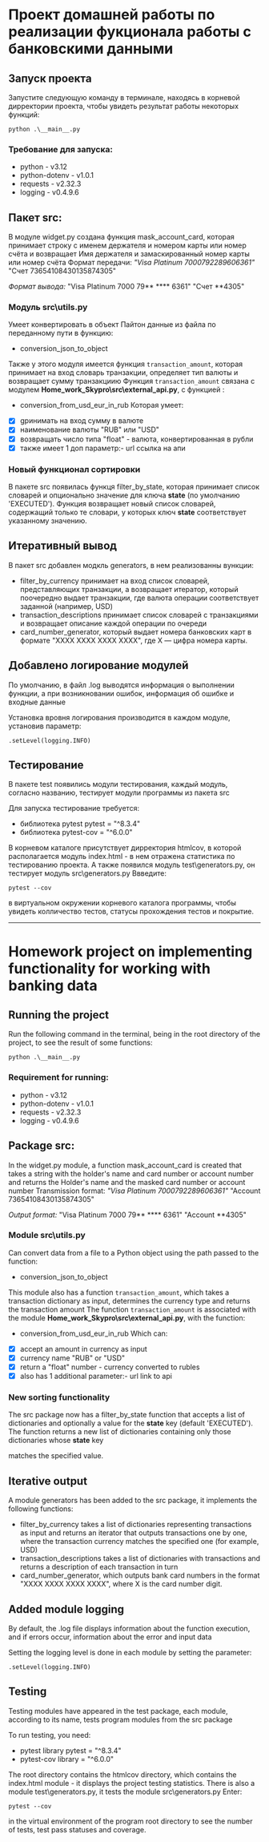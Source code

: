 # Проект домашней работы по реализации фукционала работы с банковскими данными


## Запуск проекта
Запустите следующую команду в терминале, находясь в корневой дирректории проекта, чтобы увидеть результат работы некоторых функций:
```
python .\__main__.py
```

### Требование для запуска:
- python - v3.12
- python-dotenv - v1.0.1
- requests - v2.32.3
- logging - v0.4.9.6


## Пакет src:
В модуле widget.py создана функция mask_account_card, которая принимает строку с именем держателя и номером карты или номер счёта и возвращает Имя держателя и замаскированный номер карты или номер счёта
Формат передачи:
*"Visa Platinum 7000792289606361"*
"Счет 73654108430135874305"

*Формат вывода:*
"Visa Platinum 7000 79** **** 6361"
"Счет **4305"

### Модуль src\utils.py 
Умеет конвертировать в объект Пайтон данные из файла по переданному пути в функцию:
- conversion_json_to_object

Также у этого модуля имеется функция ```transaction_amount```, которая принимает на вход словарь транзакции, определяет тип валюты и возвращает сумму транзакциию
Функция ```transaction_amount``` связана с модулем __Home_work_Skypro\src\external_api.py__, с функцией :
- conversion_from_usd_eur_in_rub
Которая умеет:
- [X] gринимать на вход сумму в валюте 
- [X] наименование валюты "RUB" или "USD"
- [X] возвращать число типа "float" - валюта, конвертированная в рубли
- [X] также имеет 1 доп параметр:- url ссылка на апи

### Новый функционал сортировки

В пакете src появилась функця filter_by_state, которая принимает список словарей и опционально значение для ключа **state** (по умолчанию 'EXECUTED'). Функция возвращает новый список словарей, содержащий только те словари, у которых ключ **state**
 соответствует указанному значению.


## Итеративный вывод

В пакет src добавлен модкль generators, в нем реализованны вункции:
- filter_by_currency принимает на вход список словарей, представляющих транзакции, а возвращает итератор, который поочередно выдает транзакции, где валюта операции соответствует заданной (например, USD)
- transaction_descriptions принимает список словарей с транзакциями и возвращает описание каждой операции по очереди
- card_number_generator, который выдает номера банковских карт в формате "XXXX XXXX XXXX XXXX", где X — цифра номера карты.


## Добавлено логирование модулей

По умолчанию, в файл .log выводятся информация о выполнении функции, а при возникновании ошибок, информация об ошибке и входные данные

Установка вровня логирования производится в каждом модуле, установив параметр:
```
.setLevel(logging.INFO)
```


## Тестирование 
В пакете test появились модули тестирования, каждый модуль, согласно названию, тестирует модули программы из пакета src

Для запуска тестирование требуется:
- библиотека pytest pytest = "^8.3.4"
- библиотека pytest-cov = "^6.0.0"

В корневом каталоге присутствует дирректория htmlcov, в которой располагается модуль index.html - в нем отражена статистика по тестированию проекта. А также появился модуль test\generators.py, он тестирует модуль src\generators.py
Ввведите:
```
pytest --cov
```
в виртуальном окружении корневого каталога программы, чтобы увидеть колличество тестов, статусы прохождения тестов и покрытие.

******************************************************************************************************************

# Homework project on implementing functionality for working with banking data

## Running the project
Run the following command in the terminal, being in the root directory of the project, to see the result of some functions:
```
python .\__main__.py
```

### Requirement for running:
- python - v3.12
- python-dotenv - v1.0.1
- requests - v2.32.3
- logging - v0.4.9.6

## Package src:
In the widget.py module, a function mask_account_card is created that takes a string with the holder's name and card number or account number and returns the Holder's name and the masked card number or account number
Transmission format:
*"Visa Platinum 7000792289606361"*
"Account 73654108430135874305"

*Output format:*
"Visa Platinum 7000 79** **** 6361"
"Account **4305"

### Module src\utils.py
Can convert data from a file to a Python object using the path passed to the function:
- conversion_json_to_object

This module also has a function ```transaction_amount```, which takes a transaction dictionary as input, determines the currency type and returns the transaction amount
The function ```transaction_amount``` is associated with the module __Home_work_Skypro\src\external_api.py__, with the function:
- conversion_from_usd_eur_in_rub
Which can:
- [X] accept an amount in currency as input
- [X] currency name "RUB" or "USD"
- [X] return a "float" number - currency converted to rubles
- [X] also has 1 additional parameter:- url link to api

### New sorting functionality

The src package now has a filter_by_state function that accepts a list of dictionaries and optionally a value for the **state** key (default 'EXECUTED'). The function returns a new list of dictionaries containing only those dictionaries whose **state** key

matches the specified value.

## Iterative output

A module generators has been added to the src package, it implements the following functions:
- filter_by_currency takes a list of dictionaries representing transactions as input and returns an iterator that outputs transactions one by one, where the transaction currency matches the specified one (for example, USD)
- transaction_descriptions takes a list of dictionaries with transactions and returns a description of each transaction in turn
- card_number_generator, which outputs bank card numbers in the format "XXXX XXXX XXXX XXXX", where X is the card number digit.

## Added module logging

By default, the .log file displays information about the function execution, and if errors occur, information about the error and input data

Setting the logging level is done in each module by setting the parameter:
```
.setLevel(logging.INFO)
```

## Testing
Testing modules have appeared in the test package, each module, according to its name, tests program modules from the src package

To run testing, you need:
- pytest library pytest = "^8.3.4"
- pytest-cov library = "^6.0.0"

The root directory contains the htmlcov directory, which contains the index.html module - it displays the project testing statistics. There is also a module test\generators.py, it tests the module src\generators.py
Enter:
```
pytest --cov
```
in the virtual environment of the program root directory to see the number of tests, test pass statuses and coverage.
